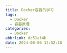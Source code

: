 ```yaml
---
title: Docker容器的学习
tags:
  - Docker
  - 容器原理
categories:
  - Docker
abbrlink: dc51af4b
date: 2024-08-06 12:52:18
---
```


